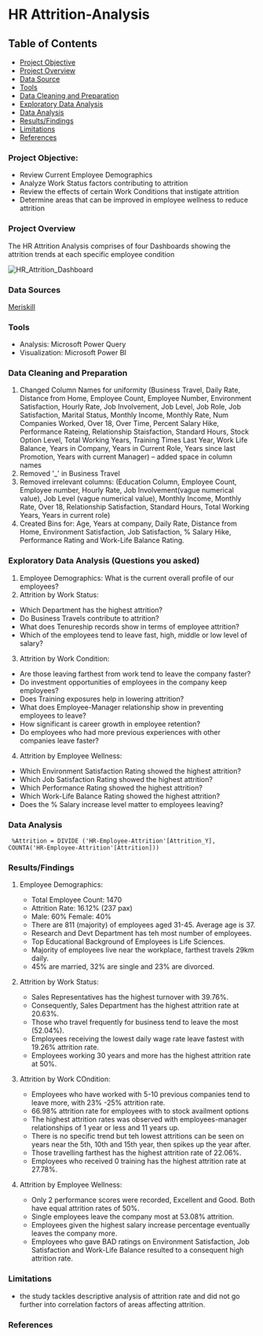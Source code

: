# HR Attrition-Analysis

## Table of Contents

- [Project Objective](#project-objective)
- [Project Overview](#project-overview)
- [Data Source](#data-source)
- [Tools](#tools)
- [Data Cleaning and Preparation](#data-cleaning-and-preparation)
- [Exploratory Data Analysis](#exploratory-data-analysis)
- [Data Analysis](#data-analysis)
- [Results/Findings](#results/findings)
- [Limitations](#limitations)
- [References](#references)

### Project Objective:
- Review Current Employee Demographics
- Analyze Work Status factors contributing to attrition
- Review the effects of certain Work Conditions that instigate attrition
- Determine areas that can be improved in employee wellness to reduce attrition
  
### Project Overview

The HR Attrition Analysis comprises of four Dashboards showing the attrition trends at each specific employee condition

![HR_Attrition_Dashboard](https://github.com/bcpatino/HR-Attrition-Analysis/assets/159120303/defed131-29a6-4e26-9e56-c8c2c40a8c0c)


### Data Sources

[Meriskill](https://www.linkedin.com/company/meriskill/)

### Tools

- Analysis: Microsoft Power Query 
- Visualization: Microsoft Power BI

### Data Cleaning and Preparation

1. Changed Column Names for uniformity (Business Travel, Daily Rate, Distance from Home, Employee Count, Employee Number, Environment Satisfaction, Hourly Rate, Job Involvement, Job Level, Job Role, Job Satisfaction, Marital Status, Monthly Income, Monthly Rate, Num Companies Worked, Over 18, Over Time, Percent Salary Hike, Performance Rateing, Relationship Staisfaction, Standard Hours, Stock Option Level, Total Working Years, Training Times Last Year, Work Life Balance, Years in Company, Years in Current Role, Years since last Promotion, Years with current Manager) – added space in column names
2.	Removed '_' in Business Travel
3.	Removed irrelevant columns: (Education Column, Employee Count, Employee number, Hourly Rate, Job Involvement(vague numerical value), Job Level (vague numerical value), Monthly Income, Monthly Rate, Over 18, Relationship Satisfaction, Standard Hours, Total Working Years, Years in current role)
4.	Created Bins for: Age, Years at company, Daily Rate, Distance from Home, Environment Satisfaction, Job Satisfaction, % Salary Hike, Performance Rating and Work-Life Balance Rating.

### Exploratory Data Analysis (Questions you asked)

1.	Employee Demographics: What is the current overall profile of our employees?
2.	Attrition by Work Status: 
   - Which Department has the highest attrition?
   - Do Business Travels contribute to attrition?
   - What does Tenureship records show in terms of employee attrition?
   - Which of the employees tend to leave fast, high, middle or low level of salary?

3.	Attrition by Work Condition: 
   - Are those leaving farthest from work tend to leave the company faster?
   - Do investment opportunities of employees in the company keep employees?
   - Does Training exposures help in lowering attrition?
   - What does Employee-Manager relationship show in preventing employees to leave?
   - How significant is career growth in employee retention?
   - Do employees who had more previous experiences with other companies leave faster? 

4.	Attrition by Employee Wellness:
   - Which Environment Satisfaction Rating showed the highest attrition?
   - Which Job Satisfaction Rating showed the highest attrition?
   - Which Performance Rating showed the highest attrition?
   - Which Work-Life Balance Rating showed the highest attrition?
   - Does the % Salary increase level matter to employees leaving?

### Data Analysis
```Power BI - Measure
 %Attrition = DIVIDE ('HR-Employee-Attrition'[Attrition_Y], COUNTA('HR-Employee-Attrition'[Attrition]))

```

### Results/Findings

1. Employee Demographics:
   - Total Employee Count: 1470
   - Attrition Rate: 16.12% (237 pax)
   - Male: 60%  Female: 40%
   - There are 811 (majority) of employees aged 31-45. Average age is 37.
   - Research and Devt Department has teh most number of employees.
   - Top Educational Background of Employees is Life Sciences.
   - Majority of employees live near the workplace, farthest travels 29km daily.
   - 45% are married, 32% are single and 23% are divorced.  

2. Attrition by Work Status:
   - Sales Representatives has the highest turnover with 39.76%.
   - Consequently, Sales Department has the highest attrition rate at 20.63%.
   - Those who travel frequently for business tend to leave the most (52.04%).
   - Employees receiving the lowest daily wage rate leave fastest with 19.26% attrition rate.
   - Employees working 30 years and more has the highest attrition rate at 50%.
     
3. Attrition by Work COndition:
   - Employees who have worked with 5-10 previous companies tend to leave more, with 23% -25% attrition rate.
   - 66.98% attrition rate for employees with to stock availment options
   - The highest attrition rates was observed with employees-manager relationships of 1 year or less and 11 years up.
   - There is no specific trend but teh lowest attritions can be seen on years near the 5th, 10th and 15th year, then spikes up the year after.
   - Those travelling farthest has the highest attrition rate of 22.06%.
   - Employees who received 0 training has the highest attrition rate at 27.78%.
     
4. Attrition by Employee Wellness:
   - Only 2 performance scores were recorded, Excellent and Good. Both have equal attrition rates of 50%.
   - Single employees leave the company most at 53.08% attrition.
   - Employees given the highest salary increase percentage eventually leaves the company more.
   - Employees who gave BAD ratings on Environment Satisfaction, Job Satisfaction and Work-Life Balance resulted to a consequent high attrition rate.

### Limitations
- the study tackles descriptive analysis of attrition rate and did not go further into correlation factors of areas affecting attrition.
   
### References

